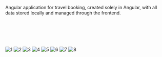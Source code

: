 Angular application for travel booking, created solely in Angular, with all data stored locally and managed through the frontend.

<br><br>
---------------------------------------------------------------------------------------------------------------------------------


![1](https://github.com/TodorJevtic/Trips-Reservation-App/assets/139502123/f79bd46d-3de3-48b9-bce0-7954fc57351c)
![2](https://github.com/TodorJevtic/Trips-Reservation-App/assets/139502123/af6529aa-b2a2-451f-aad6-9b1ca0d8fcb2)
![3](https://github.com/TodorJevtic/Trips-Reservation-App/assets/139502123/0f3baa15-b3f0-47f2-a49b-3bb88ce4f2ce)
![4](https://github.com/TodorJevtic/Trips-Reservation-App/assets/139502123/9b685755-7c9c-4f8f-affa-af85f70a3e58)
![5](https://github.com/TodorJevtic/Trips-Reservation-App/assets/139502123/da1d18dd-2378-410a-942d-1da0a220d9ef)
![6](https://github.com/TodorJevtic/Trips-Reservation-App/assets/139502123/8c90217c-5caf-44b5-93a9-0bb93e107cff)
![7](https://github.com/TodorJevtic/Trips-Reservation-App/assets/139502123/ca39938c-d57d-4767-8fc1-419aad0d589a)
![8](https://github.com/TodorJevtic/Trips-Reservation-App/assets/139502123/777dfb90-f978-4694-a582-9713d3138ac8)

